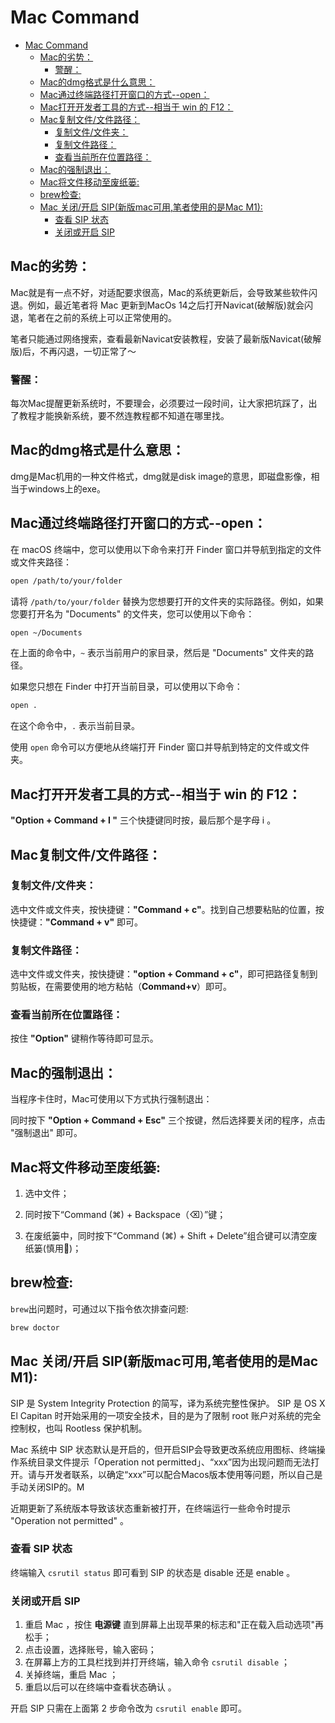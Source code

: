 # Mac Command
- [Mac Command](#mac-command)
  - [Mac的劣势：](#mac的劣势)
    - [警醒：](#警醒)
  - [Mac的dmg格式是什么意思：](#mac的dmg格式是什么意思)
  - [Mac通过终端路径打开窗口的方式--open：](#mac通过终端路径打开窗口的方式--open)
  - [Mac打开开发者工具的方式--相当于 win 的 F12：](#mac打开开发者工具的方式--相当于-win-的-f12)
  - [Mac复制文件/文件路径：](#mac复制文件文件路径)
    - [复制文件/文件夹：](#复制文件文件夹)
    - [复制文件路径：](#复制文件路径)
    - [查看当前所在位置路径：](#查看当前所在位置路径)
  - [Mac的强制退出：](#mac的强制退出)
  - [Mac将文件移动至废纸篓:](#mac将文件移动至废纸篓)
  - [brew检查:](#brew检查)
  - [Mac 关闭/开启 SIP(新版mac可用,笔者使用的是Mac M1):](#mac-关闭开启-sip新版mac可用笔者使用的是mac-m1)
    - [查看 SIP 状态](#查看-sip-状态)
    - [关闭或开启 SIP](#关闭或开启-sip)

## Mac的劣势：

Mac就是有一点不好，对适配要求很高，Mac的系统更新后，会导致某些软件闪退。例如，最近笔者将 Mac 更新到MacOs 14之后打开Navicat(破解版)就会闪退，笔者在之前的系统上可以正常使用的。<br>

笔者只能通过网络搜索，查看最新Navicat安装教程，安装了最新版Navicat(破解版)后，不再闪退，一切正常了～<br>

### 警醒：

每次Mac提醒更新系统时，不要理会，必须要过一段时间，让大家把坑踩了，出了教程才能换新系统，要不然连教程都不知道在哪里找。<br>

## Mac的dmg格式是什么意思：

dmg是Mac机用的一种文件格式，dmg就是disk image的意思，即磁盘影像，相当于windows上的exe。<br>

## Mac通过终端路径打开窗口的方式--open：

在 macOS 终端中，您可以使用以下命令来打开 Finder 窗口并导航到指定的文件或文件夹路径：<br>

```bash
open /path/to/your/folder
```

请将 `/path/to/your/folder` 替换为您想要打开的文件夹的实际路径。例如，如果您要打开名为 "Documents" 的文件夹，您可以使用以下命令：<br>

```bash
open ~/Documents
```

在上面的命令中，`~` 表示当前用户的家目录，然后是 "Documents" 文件夹的路径。<br>

如果您只想在 Finder 中打开当前目录，可以使用以下命令：<br>

```bash
open .
```

在这个命令中，`.` 表示当前目录。<br>

使用 `open` 命令可以方便地从终端打开 Finder 窗口并导航到特定的文件或文件夹。<br>


## Mac打开开发者工具的方式--相当于 win 的 F12：

**"Option + Command + I "** 三个快捷键同时按，最后那个是字母 i 。<br>


## Mac复制文件/文件路径：

### 复制文件/文件夹：

选中文件或文件夹，按快捷键：**"Command + c"**。找到自己想要粘贴的位置，按快捷键：**"Command + v"** 即可。<br>


### 复制文件路径：

选中文件或文件夹，按快捷键：**"option + Command + c"**，即可把路径复制到剪贴板，在需要使用的地方粘帖（**Command+v**）即可。<br>

### 查看当前所在位置路径：

按住 **"Option"** 键稍作等待即可显示。<br>

## Mac的强制退出：

当程序卡住时，Mac可使用以下方式执行强制退出：<br>

同时按下 **"Option + Command + Esc"** 三个按键，然后选择要关闭的程序，点击 "强制退出" 即可。<br>


## Mac将文件移动至废纸篓:

1. 选中文件；
   
2. 同时按下“Command (⌘) + Backspace（⌫）”键；

3. 在废纸篓中，同时按下“Command (⌘) + Shift + Delete”组合键可以清空废纸篓(慎用🚨)；


## brew检查:

`brew`出问题时，可通过以下指令依次排查问题:<br>

```bash
brew doctor
```

## Mac 关闭/开启 SIP(新版mac可用,笔者使用的是Mac M1):

SIP 是 System Integrity Protection 的简写，译为系统完整性保护。 SIP 是 OS X El Capitan 时开始采用的一项安全技术，目的是为了限制 root 账户对系统的完全控制权，也叫 Rootless 保护机制。<br>

Mac 系统中 SIP 状态默认是开启的，但开启SIP会导致更改系统应用图标、终端操作系统目录文件提示「Operation not permitted」、“xxx”因为出现问题而无法打开。请与开发者联系，以确定“xxx”可以配合Macos版本使用等问题，所以自己是手动关闭SIP的。M<br>

近期更新了系统版本导致该状态重新被打开，在终端运行一些命令时提示 "Operation not permitted" 。<br>

### 查看 SIP 状态

终端输入 `csrutil status` 即可看到 SIP 的状态是 disable 还是 enable 。<br>

### 关闭或开启 SIP 

1. 重启 Mac ，按住 **电源键** 直到屏幕上出现苹果的标志和"正在载入启动选项"再松手；
2. 点击设置，选择账号，输入密码；
3. 在屏幕上方的工具栏找到并打开终端，输入命令 `csrutil disable` ；
4. 关掉终端，重启 Mac ；
5. 重启以后可以在终端中查看状态确认 。

开启 SIP 只需在上面第 2 步命令改为 `csrutil enable` 即可。<br>